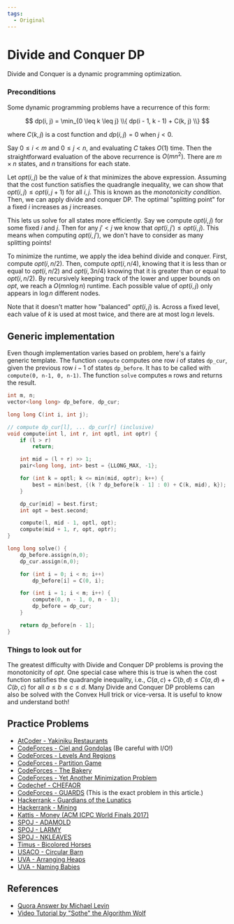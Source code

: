 ```yaml
---
tags:
  - Original
---
```


# Divide and Conquer DP

Divide and Conquer is a dynamic programming optimization.

### Preconditions
Some dynamic programming problems have a recurrence of this form: 

$$
dp(i, j) = \min_{0 \leq k \leq j} \\{ dp(i - 1, k - 1) + C(k, j) \\}
$$

where $C(k, j)$ is a cost function and $dp(i, j) = 0$ when $j \lt 0$. 

Say $0 \leq i \lt m$ and $0 \leq j \lt n$, and evaluating $C$ takes $O(1)$
time. Then the straightforward evaluation of the above recurrence is $O(m n^2)$. There
are $m \times n$ states, and $n$ transitions for each state.

Let $opt(i, j)$ be the value of $k$ that minimizes the above expression. Assuming that the 
cost function satisfies the quadrangle inequality, we can show that 
$opt(i, j) \leq opt(i, j + 1)$ for all $i, j$. This is known as the _monotonicity condition_. 
Then, we can apply divide and conquer DP. The optimal
"splitting point" for a fixed $i$ increases as $j$ increases.

This lets us solve for all states more efficiently. Say we compute $opt(i, j)$
for some fixed $i$ and $j$. Then for any $j' < j$ we know that $opt(i, j') \leq opt(i, j)$.
This means when computing $opt(i, j')$, we don't have to consider as many
splitting points!

To minimize the runtime, we apply the idea behind divide and conquer. First,
compute $opt(i, n / 2)$. Then, compute $opt(i, n / 4)$, knowing that it is less
than or equal to $opt(i, n / 2)$ and $opt(i, 3 n / 4)$ knowing that it is
greater than or equal to $opt(i, n / 2)$. By recursively keeping track of the
lower and upper bounds on $opt$, we reach a $O(m n \log n)$ runtime. Each
possible value of $opt(i, j)$ only appears in $\log n$ different nodes.

Note that it doesn't matter how "balanced" $opt(i, j)$ is. Across a fixed
level, each value of $k$ is used at most twice, and there are at most $\log n$
levels.

## Generic implementation

Even though implementation varies based on problem, here's a fairly generic
template.
The function `compute` computes one row $i$ of states `dp_cur`, given the previous row $i-1$ of states `dp_before`.
It has to be called with `compute(0, n-1, 0, n-1)`. The function `solve` computes `m` rows and returns the result.

```{.cpp file=divide_and_conquer_dp}
int m, n;
vector<long long> dp_before, dp_cur;

long long C(int i, int j);

// compute dp_cur[l], ... dp_cur[r] (inclusive)
void compute(int l, int r, int optl, int optr) {
    if (l > r)
        return;

    int mid = (l + r) >> 1;
    pair<long long, int> best = {LLONG_MAX, -1};

    for (int k = optl; k <= min(mid, optr); k++) {
        best = min(best, {(k ? dp_before[k - 1] : 0) + C(k, mid), k});
    }

    dp_cur[mid] = best.first;
    int opt = best.second;

    compute(l, mid - 1, optl, opt);
    compute(mid + 1, r, opt, optr);
}

long long solve() {
    dp_before.assign(n,0);
    dp_cur.assign(n,0);

    for (int i = 0; i < n; i++)
        dp_before[i] = C(0, i);

    for (int i = 1; i < m; i++) {
        compute(0, n - 1, 0, n - 1);
        dp_before = dp_cur;
    }

    return dp_before[n - 1];
}
```

### Things to look out for

The greatest difficulty with Divide and Conquer DP problems is proving the
monotonicity of $opt$. One special case where this is true is when the cost function satisfies the quadrangle inequality, i.e., $C(a, c) + C(b, d) \leq C(a, d) + C(b, c)$ for all $a \leq b \leq c \leq d$. 
Many Divide and Conquer DP problems can also be solved with the Convex Hull trick or vice-versa. It is useful to know and understand
both! 

## Practice Problems
- [AtCoder - Yakiniku Restaurants](https://atcoder.jp/contests/arc067/tasks/arc067_d)
- [CodeForces - Ciel and Gondolas](https://codeforces.com/contest/321/problem/E) (Be careful with I/O!)
- [CodeForces - Levels And Regions](https://codeforces.com/problemset/problem/673/E)
- [CodeForces - Partition Game](https://codeforces.com/contest/1527/problem/E)
- [CodeForces - The Bakery](https://codeforces.com/problemset/problem/834/D)
- [CodeForces - Yet Another Minimization Problem](https://codeforces.com/contest/868/problem/F)
- [Codechef - CHEFAOR](https://www.codechef.com/problems/CHEFAOR)
- [CodeForces - GUARDS](https://codeforces.com/gym/103536/problem/A) (This is the exact problem in this article.)
- [Hackerrank - Guardians of the Lunatics](https://www.hackerrank.com/contests/ioi-2014-practice-contest-2/challenges/guardians-lunatics-ioi14)
- [Hackerrank - Mining](https://www.hackerrank.com/contests/world-codesprint-5/challenges/mining)
- [Kattis - Money (ACM ICPC World Finals 2017)](https://open.kattis.com/problems/money)
- [SPOJ - ADAMOLD](https://www.spoj.com/problems/ADAMOLD/)
- [SPOJ - LARMY](https://www.spoj.com/problems/LARMY/)
- [SPOJ - NKLEAVES](https://www.spoj.com/problems/NKLEAVES/)
- [Timus - Bicolored Horses](https://acm.timus.ru/problem.aspx?space=1&num=1167)
- [USACO - Circular Barn](https://usaco.org/index.php?page=viewproblem2&cpid=626)
- [UVA - Arranging Heaps](https://onlinejudge.org/external/125/12524.pdf)
- [UVA - Naming Babies](https://onlinejudge.org/external/125/12594.pdf)



## References
- [Quora Answer by Michael Levin](https://www.quora.com/What-is-divide-and-conquer-optimization-in-dynamic-programming)
- [Video Tutorial by "Sothe" the Algorithm Wolf](https://www.youtube.com/watch?v=wLXEWuDWnzI)
